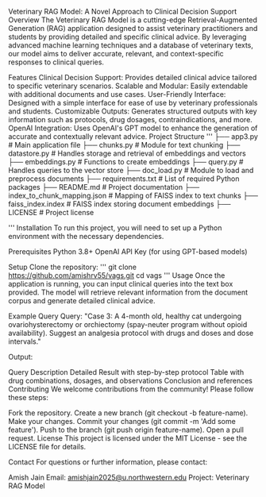 Veterinary RAG Model: A Novel Approach to Clinical Decision Support
Overview
The Veterinary RAG Model is a cutting-edge Retrieval-Augmented Generation (RAG) application designed to assist veterinary practitioners and students by providing detailed and specific clinical advice. By leveraging advanced machine learning techniques and a database of veterinary texts, our model aims to deliver accurate, relevant, and context-specific responses to clinical queries.

Features
Clinical Decision Support: Provides detailed clinical advice tailored to specific veterinary scenarios.
Scalable and Modular: Easily extendable with additional documents and use cases.
User-Friendly Interface: Designed with a simple interface for ease of use by veterinary professionals and students.
Customizable Outputs: Generates structured outputs with key information such as protocols, drug dosages, contraindications, and more.
OpenAI Integration: Uses OpenAI's GPT model to enhance the generation of accurate and contextually relevant advice.
Project Structure
'''
├── app3.py                   # Main application file
├── chunks.py                 # Module for text chunking
├── datastore.py              # Handles storage and retrieval of embeddings and vectors
├── embeddings.py             # Functions to create embeddings
├── query.py                  # Handles queries to the vector store
├── doc_load.py               # Module to load and preprocess documents
├── requirements.txt          # List of required Python packages
├── README.md                 # Project documentation
├── index_to_chunk_mapping.json  # Mapping of FAISS index to text chunks
├── faiss_index.index         # FAISS index storing document embeddings
├── LICENSE                   # Project license

'''
Installation
To run this project, you will need to set up a Python environment with the necessary dependencies.

Prerequisites
Python 3.8+
OpenAI API Key (for using GPT-based models)

Setup
Clone the repository:
'''
git clone https://github.com/amishrv55/vags.git
cd vags
'''
Usage
Once the application is running, you can input clinical queries into the text box provided. The model will retrieve relevant information from the document corpus and generate detailed clinical advice.

Example Query
Query: "Case 3: A 4-month old, healthy cat undergoing ovariohysterectomy or orchiectomy (spay-neuter program without opioid availability). Suggest an analgesia protocol with drugs and doses and dose intervals."

Output:

Query Description
Detailed Result with step-by-step protocol
Table with drug combinations, dosages, and observations
Conclusion and references
Contributing
We welcome contributions from the community! Please follow these steps:

Fork the repository.
Create a new branch (git checkout -b feature-name).
Make your changes.
Commit your changes (git commit -m 'Add some feature').
Push to the branch (git push origin feature-name).
Open a pull request.
License
This project is licensed under the MIT License - see the LICENSE file for details.

Contact
For questions or further information, please contact:

Amish Jain
Email: amishjain2025@u.northwestern.edu
Project: Veterinary RAG Model